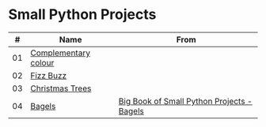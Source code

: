 # Small Python Projects

|#|Name|From|
|---|---|---|
|01|[Complementary colour](complementary_colour)|   |
|02|[Fizz Buzz](fizz_buzz)|   |
|03|[Christmas Trees](christmas_tree)|   |
|04|[Bagels](bagels.py)|[Big Book of Small Python Projects - Bagels](https://inventwithpython.com/bigbookpython/project1.html)|
